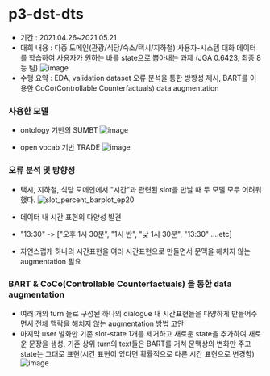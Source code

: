 # p3-dst-dts
- 기간 : 2021.04.26~2021.05.21
- 대회 내용 : 다중 도메인(관광/식당/숙소/택시/지하철) 사용자-시스템 대화 데이터를 학습하여 사용자가 원하는 바를 state으로 뽑아내는 과제 (JGA 0.6423, 최종 8등 팀)
![image](https://user-images.githubusercontent.com/52443401/145763906-75399b3c-22e3-4e42-8476-55d3717e2aa8.png)
- 수행 요약 : EDA, validation dataset 오류 분석을 통한 방향성 제시, BART를 이용한 CoCo(Controllable Counterfactuals) data augmentation


### 사용한 모델
- ontology 기반의 SUMBT
![image](https://user-images.githubusercontent.com/52443401/145764250-0fce1a07-d9c9-4941-ba2a-5c0b60d178b0.png)

- open vocab 기반 TRADE
![image](https://user-images.githubusercontent.com/52443401/145764404-407210b0-c1ff-483c-8fe1-bf449991ea1e.png)

### 오류 분석 및 방향성
- 택시, 지하철, 식당 도메인에서 "시간"과 관련된 slot을 만날 때 두 모델 모두 어려워했다.
![slot_percent_barplot_ep20](https://user-images.githubusercontent.com/52443401/145764775-ecb58c8d-d71b-4760-ba29-d9b8dc70b4ed.png)

- 데이터 내 시간 표현의 다양성 발견 
- "13:30" -> ["오후 1시 30분", "1시 반", "낮 1시 30분", "13:30" ....etc]
- 자연스럽게 하나의 시간표현을 여러 시간표현으로 만들면서 문맥을 해치지 않는 augmentation 필요

### BART & CoCo(Controllable Counterfactuals) 을 통한 data augmentation
- 여러 개의 turn 들로 구성된 하나의 dialogue 내 시간표현들을 다양하게 만들어주면서 전체 맥락을 해치지 않는 augmentation 방법 고안
- 마지막 user 발화만 기존 slot-state 1개를 제거하고 새로운 state을 추가하여 새로운 문장을 생성, 기존 상위 turn의 text들은 BART를 거쳐 문맥상의 변화만 주고 state는 그대로 표현(시간 표현이 있다면 확률적으로 다른 시간 표현으로 변경함)
![image](https://user-images.githubusercontent.com/52443401/145765432-497eae92-dd07-40e6-8d6c-358f358b8d5e.png)

